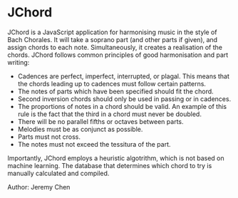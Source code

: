 # JChord
JChord is a JavaScript application for harmonising music in the style of Bach Chorales.
It will take a soprano part (and other parts if given), and assign chords to each note. Simultaneously, it creates a realisation of the chords.
JChord follows common principles of good harmonisation and part writing:

* Cadences are perfect, imperfect, interrupted, or plagal. This means that the chords leading up to cadences must follow certain patterns. 
* The notes of parts which have been specified should fit the chord.
* Second inversion chords should only be used in passing or in cadences.
* The proportions of notes in a chord should be valid. An example of this rule is the fact that the third in a chord must never be doubled.
* There will be no parallel fifths or octaves between parts.
* Melodies must be as conjunct as possible.
* Parts must not cross.
* The notes must not exceed the tessitura of the part.

Importantly, JChord employs a heuristic algotrithm, which is not based on machine learning. The database that determines which chord to try is manually calculated and compiled.

Author: Jeremy Chen
